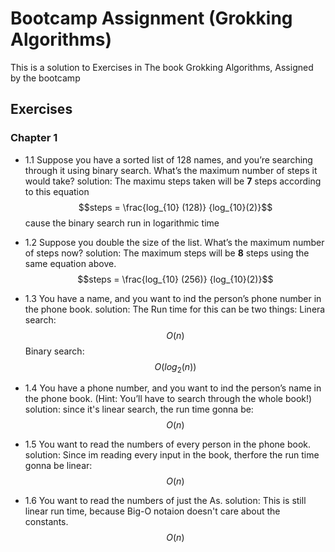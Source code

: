 # Bootcamp Assignment (Grokking Algorithms)

This is a solution to Exercises in The book Grokking Algorithms, Assigned by the bootcamp

## Exercises

### Chapter 1

- 1.1 Suppose you have a sorted list of 128 names, and you’re searching
  through it using binary search. What’s the maximum number of
  steps it would take?
  solution:
  The maximu steps taken will be **7** steps
  according to this equation
  $$steps = \frac{log_{10} (128)} {log_{10}(2)}$$
  cause the binary search run in logarithmic time

- 1.2 Suppose you double the size of the list. What’s the maximum
  number of steps now?
  solution:
  The maximum steps will be **8** steps
  using the same equation above.
  $$steps = \frac{log_{10} (256)} {log_{10}(2)}$$

- 1.3 You have a name, and you want to ind the person’s phone number
  in the phone book.
  solution:
  The Run time for this can be two things:
  Linera search: $$O(n)$$
  Binary search: $$O(log_{2}(n))$$

- 1.4 You have a phone number, and you want to ind the person’s name
  in the phone book. (Hint: You’ll have to search through the whole
  book!)
  solution:
  since it's linear search, the run time gonna be: $$O(n)$$

- 1.5 You want to read the numbers of every person in the phone book.
  solution:
  Since im reading every input in the book, therfore the run time
  gonna be linear: $$O(n)$$

- 1.6 You want to read the numbers of just the As.
  solution:
  This is still linear run time, because Big-O notaion
  doesn't care about the constants. $$O(n)$$